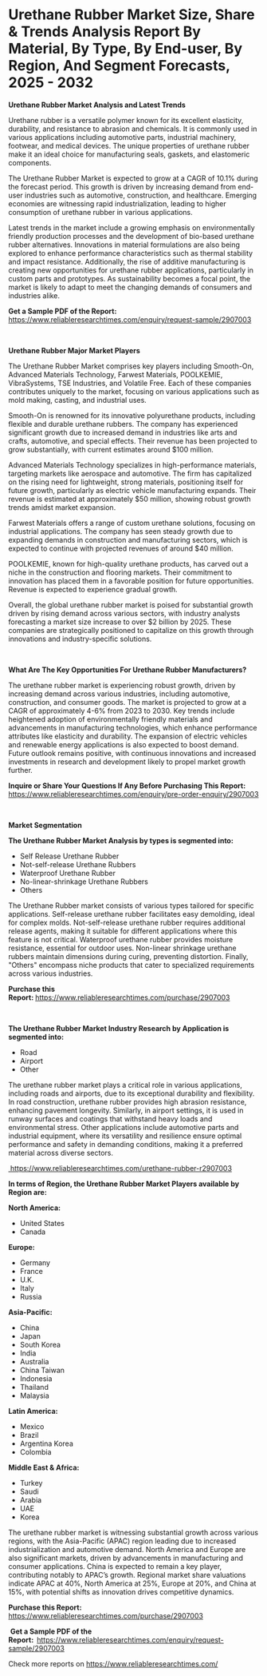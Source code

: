 <p><h1>Urethane Rubber Market Size, Share & Trends Analysis Report By Material, By Type, By End-user, By Region, And Segment Forecasts, 2025 - 2032</h1></p><p><strong>Urethane Rubber Market Analysis and Latest Trends</strong></p>
<p><p>Urethane rubber is a versatile polymer known for its excellent elasticity, durability, and resistance to abrasion and chemicals. It is commonly used in various applications including automotive parts, industrial machinery, footwear, and medical devices. The unique properties of urethane rubber make it an ideal choice for manufacturing seals, gaskets, and elastomeric components.</p><p>The Urethane Rubber Market is expected to grow at a CAGR of 10.1% during the forecast period. This growth is driven by increasing demand from end-user industries such as automotive, construction, and healthcare. Emerging economies are witnessing rapid industrialization, leading to higher consumption of urethane rubber in various applications. </p><p>Latest trends in the market include a growing emphasis on environmentally friendly production processes and the development of bio-based urethane rubber alternatives. Innovations in material formulations are also being explored to enhance performance characteristics such as thermal stability and impact resistance. Additionally, the rise of additive manufacturing is creating new opportunities for urethane rubber applications, particularly in custom parts and prototypes. As sustainability becomes a focal point, the market is likely to adapt to meet the changing demands of consumers and industries alike.</p></p>
<p><strong>Get a Sample PDF of the Report:&nbsp;</strong> <a href="https://www.reliableresearchtimes.com/enquiry/request-sample/2907003?utm_campaign=2719&utm_medium=2&utm_source=Github&utm_content=ia&utm_term=12032025&utm_id=urethane-rubber">https://www.reliableresearchtimes.com/enquiry/request-sample/2907003</a></p>
<p>&nbsp;</p>
<p><strong>Urethane Rubber Major Market Players</strong></p>
<p><p>The Urethane Rubber Market comprises key players including Smooth-On, Advanced Materials Technology, Farwest Materials, POOLKEMIE, VibraSystems, TSE Industries, and Volatile Free. Each of these companies contributes uniquely to the market, focusing on various applications such as mold making, casting, and industrial uses.</p><p>Smooth-On is renowned for its innovative polyurethane products, including flexible and durable urethane rubbers. The company has experienced significant growth due to increased demand in industries like arts and crafts, automotive, and special effects. Their revenue has been projected to grow substantially, with current estimates around $100 million.</p><p>Advanced Materials Technology specializes in high-performance materials, targeting markets like aerospace and automotive. The firm has capitalized on the rising need for lightweight, strong materials, positioning itself for future growth, particularly as electric vehicle manufacturing expands. Their revenue is estimated at approximately $50 million, showing robust growth trends amidst market expansion.</p><p>Farwest Materials offers a range of custom urethane solutions, focusing on industrial applications. The company has seen steady growth due to expanding demands in construction and manufacturing sectors, which is expected to continue with projected revenues of around $40 million.</p><p>POOLKEMIE, known for high-quality urethane products, has carved out a niche in the construction and flooring markets. Their commitment to innovation has placed them in a favorable position for future opportunities. Revenue is expected to experience gradual growth.</p><p>Overall, the global urethane rubber market is poised for substantial growth driven by rising demand across various sectors, with industry analysts forecasting a market size increase to over $2 billion by 2025. These companies are strategically positioned to capitalize on this growth through innovations and industry-specific solutions.</p></p>
<p>&nbsp;</p>
<p><strong>What Are The Key Opportunities For Urethane Rubber Manufacturers?</strong></p>
<p><p>The urethane rubber market is experiencing robust growth, driven by increasing demand across various industries, including automotive, construction, and consumer goods. The market is projected to grow at a CAGR of approximately 4-6% from 2023 to 2030. Key trends include heightened adoption of environmentally friendly materials and advancements in manufacturing technologies, which enhance performance attributes like elasticity and durability. The expansion of electric vehicles and renewable energy applications is also expected to boost demand. Future outlook remains positive, with continuous innovations and increased investments in research and development likely to propel market growth further.</p></p>
<p><strong>Inquire or Share Your Questions If Any Before Purchasing This Report:</strong> <a href="https://www.reliableresearchtimes.com/enquiry/pre-order-enquiry/2907003?utm_campaign=2719&utm_medium=2&utm_source=Github&utm_content=ia&utm_term=12032025&utm_id=urethane-rubber">https://www.reliableresearchtimes.com/enquiry/pre-order-enquiry/2907003</a></p>
<p>&nbsp;</p>
<p><strong>Market Segmentation</strong></p>
<p><strong>The Urethane Rubber Market Analysis by types is segmented into:</strong></p>
<p><ul><li>Self Release Urethane Rubber</li><li>Not-self-release Urethane Rubbers</li><li>Waterproof Urethane Rubber</li><li>No-linear-shrinkage Urethane Rubbers</li><li>Others</li></ul></p>
<p><p>The Urethane Rubber market consists of various types tailored for specific applications. Self-release urethane rubber facilitates easy demolding, ideal for complex molds. Not-self-release urethane rubber requires additional release agents, making it suitable for different applications where this feature is not critical. Waterproof urethane rubber provides moisture resistance, essential for outdoor uses. Non-linear shrinkage urethane rubbers maintain dimensions during curing, preventing distortion. Finally, "Others" encompass niche products that cater to specialized requirements across various industries.</p></p>
<p><strong>Purchase this Report:&nbsp;</strong><a href="https://www.reliableresearchtimes.com/purchase/2907003?utm_campaign=2719&utm_medium=2&utm_source=Github&utm_content=ia&utm_term=12032025&utm_id=urethane-rubber">https://www.reliableresearchtimes.com/purchase/2907003</a></p>
<p>&nbsp;</p>
<p><strong>The Urethane Rubber Market Industry Research by Application is segmented into:</strong></p>
<p><ul><li>Road</li><li>Airport</li><li>Other</li></ul></p>
<p><p>The urethane rubber market plays a critical role in various applications, including roads and airports, due to its exceptional durability and flexibility. In road construction, urethane rubber provides high abrasion resistance, enhancing pavement longevity. Similarly, in airport settings, it is used in runway surfaces and coatings that withstand heavy loads and environmental stress. Other applications include automotive parts and industrial equipment, where its versatility and resilience ensure optimal performance and safety in demanding conditions, making it a preferred material across diverse sectors.</p></p>
<p><a href="https://www.reliableresearchtimes.com/urethane-rubber-r2907003?utm_campaign=2719&utm_medium=2&utm_source=Github&utm_content=ia&utm_term=12032025&utm_id=urethane-rubber">&nbsp;https://www.reliableresearchtimes.com/urethane-rubber-r2907003</a></p>
<p><strong>In terms of Region, the Urethane Rubber Market Players available by Region are:</strong></p>
<p>
    <p> <strong> North America: </strong>
        <ul>
            <li>United States</li>
            <li>Canada</li>
        </ul>
        </p> 
    <p> <strong> Europe: </strong>
        <ul>
            <li>Germany</li>
            <li>France</li>
            <li>U.K.</li>
            <li>Italy</li>
            <li>Russia</li>
        </ul>
        </p> 
    <p> <strong> Asia-Pacific: </strong>
        <ul>
            <li>China</li>
            <li>Japan</li>
            <li>South Korea</li>
            <li>India</li>
            <li>Australia</li>
            <li>China Taiwan</li>
            <li>Indonesia</li>
            <li>Thailand</li>
            <li>Malaysia</li>
        </ul>
        </p> 
    <p> <strong> Latin America: </strong>
        <ul>
            <li>Mexico</li>
            <li>Brazil</li>
            <li>Argentina Korea</li>
            <li>Colombia</li>
        </ul>
        </p> 
    <p> <strong> Middle East & Africa: </strong>
        <ul>
            <li>Turkey</li>
            <li>Saudi</li>
            <li>Arabia</li>
            <li>UAE</li>
            <li>Korea</li>
        </ul>
    </p>
    </p>
<p><p>The urethane rubber market is witnessing substantial growth across various regions, with the Asia-Pacific (APAC) region leading due to increased industrialization and automotive demand. North America and Europe are also significant markets, driven by advancements in manufacturing and consumer applications. China is expected to remain a key player, contributing notably to APAC’s growth. Regional market share valuations indicate APAC at 40%, North America at 25%, Europe at 20%, and China at 15%, with potential shifts as innovation drives competitive dynamics.</p></p>
<p><strong>Purchase this Report: </strong><a href="https://www.reliableresearchtimes.com/purchase/2907003?utm_campaign=2719&utm_medium=2&utm_source=Github&utm_content=ia&utm_term=12032025&utm_id=urethane-rubber">https://www.reliableresearchtimes.com/purchase/2907003</a></p>
<p>&nbsp;<strong>Get a Sample PDF of the Report:&nbsp;&nbsp;</strong><a href="https://www.reliableresearchtimes.com/enquiry/request-sample/2907003?utm_campaign=2719&utm_medium=2&utm_source=Github&utm_content=ia&utm_term=12032025&utm_id=urethane-rubber">https://www.reliableresearchtimes.com/enquiry/request-sample/2907003</a></p>
<p><strong></strong></p>
<p>Check more reports on <a href="https://www.reliableresearchtimes.com/?utm_campaign=2719&utm_medium=2&utm_source=Github&utm_content=ia&utm_term=12032025&utm_id=urethane-rubber">https://www.reliableresearchtimes.com/</a></p>